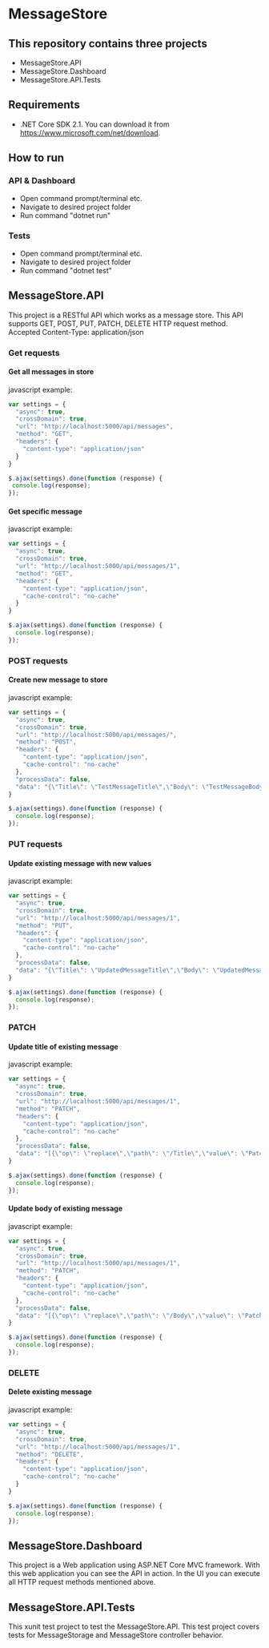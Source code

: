 # MessageStore
## This repository contains three projects
- MessageStore.API
- MessageStore.Dashboard
- MessageStore.API.Tests

## Requirements
- .NET Core SDK 2.1. You can download it from https://www.microsoft.com/net/download.

## How to run
### API & Dashboard
- Open command prompt/terminal etc.
- Navigate to desired project folder
- Run command "dotnet run"
### Tests
- Open command prompt/terminal etc.
- Navigate to desired project folder
- Run command "dotnet test"

## MessageStore.API
This project is a RESTful API which works as a message store.
This API supports GET, POST, PUT, PATCH, DELETE HTTP request method.
Accepted Content-Type: application/json
### Get requests
  #### Get all messages in store
  javascript example:
  ```javascript
  var settings = {
    "async": true,
    "crossDomain": true,
    "url": "http://localhost:5000/api/messages",
    "method": "GET",
    "headers": {
      "content-type": "application/json"
    }
  }

$.ajax(settings).done(function (response) {
   console.log(response);
});
```
#### Get specific message
javascript example:
```javascript
var settings = {
  "async": true,
  "crossDomain": true,
  "url": "http://localhost:5000/api/messages/1",
  "method": "GET",
  "headers": {
    "content-type": "application/json",
    "cache-control": "no-cache"
  }
}

$.ajax(settings).done(function (response) {
  console.log(response);
});
```
### POST requests
#### Create new message to store
javascript example:
```javascript
var settings = {
  "async": true,
  "crossDomain": true,
  "url": "http://localhost:5000/api/messages/",
  "method": "POST",
  "headers": {
    "content-type": "application/json",
    "cache-control": "no-cache"
  },
  "processData": false,
  "data": "{\"Title\": \"TestMessageTitle\",\"Body\": \"TestMessageBody\"}"
}

$.ajax(settings).done(function (response) {
  console.log(response);
});
```
### PUT requests
#### Update existing message with new values
javascript example:
```javascript
var settings = {
  "async": true,
  "crossDomain": true,
  "url": "http://localhost:5000/api/messages/1",
  "method": "PUT",
  "headers": {
    "content-type": "application/json",
    "cache-control": "no-cache"
  },
  "processData": false,
  "data": "{\"Title\": \"UpdatedMessageTitle\",\"Body\": \"UpdatedMessageBody\"}"
}

$.ajax(settings).done(function (response) {
  console.log(response);
});
````
### PATCH
#### Update title of existing message
javascript example:
```javascript
var settings = {
  "async": true,
  "crossDomain": true,
  "url": "http://localhost:5000/api/messages/1",
  "method": "PATCH",
  "headers": {
    "content-type": "application/json",
    "cache-control": "no-cache"
  },
  "processData": false,
  "data": "[{\"op\": \"replace\",\"path\": \"/Title\",\"value\": \"PatchUpdatedTitle\"}\r\n]"
}

$.ajax(settings).done(function (response) {
  console.log(response);
});
```
#### Update body of existing message
javascript example:
```javascript
var settings = {
  "async": true,
  "crossDomain": true,
  "url": "http://localhost:5000/api/messages/1",
  "method": "PATCH",
  "headers": {
    "content-type": "application/json",
    "cache-control": "no-cache"
  },
  "processData": false,
  "data": "[{\"op\": \"replace\",\"path\": \"/Body\",\"value\": \"PatchUpdatedBody\"}\r\n]"
}

$.ajax(settings).done(function (response) {
  console.log(response);
});
```
### DELETE
#### Delete existing message
javascript example:
```javascript
var settings = {
  "async": true,
  "crossDomain": true,
  "url": "http://localhost:5000/api/messages/1",
  "method": "DELETE",
  "headers": {
    "content-type": "application/json",
    "cache-control": "no-cache"
  }
}

$.ajax(settings).done(function (response) {
  console.log(response);
});
```
## MessageStore.Dashboard
This project is a Web application using ASP.NET Core MVC framework.
With this web application you can see the API in action.
In the UI you can execute all HTTP request methods mentioned above.

## MessageStore.API.Tests
This xunit test project to test the MessageStore.API.
This test project covers tests for MessageStorage and MessageStore controller behavior.
